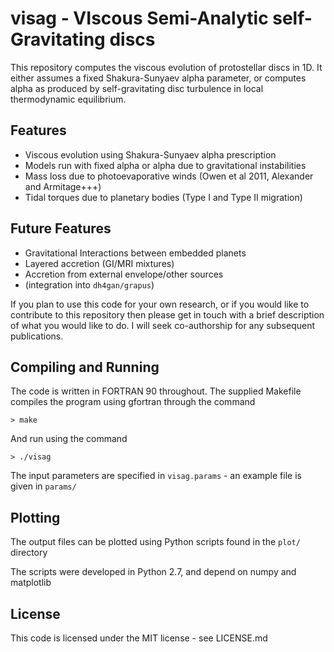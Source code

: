 visag - VIscous Semi-Analytic self-Gravitating discs
======================================================

This repository computes the viscous evolution of protostellar discs in 1D.  It either assumes a fixed Shakura-Sunyaev alpha parameter, or computes alpha as produced by self-gravitating disc turbulence in local thermodynamic equilibrium.

Features
----------------

* Viscous evolution using Shakura-Sunyaev alpha prescription
* Models run with fixed alpha or alpha due to gravitational instabilities
* Mass loss due to photoevaporative winds (Owen et al 2011, Alexander and Armitage+++)
* Tidal torques due to planetary bodies (Type I and Type II migration)


Future Features
---------------

* Gravitational Interactions between embedded planets
* Layered accretion (GI/MRI mixtures)
* Accretion from external envelope/other sources
* (integration into `dh4gan/grapus`)

If you plan to use this code for your own research, or if you would like to contribute to this repository then please get in touch with a brief description of what you would like to do.  I will seek co-authorship for any subsequent publications.


Compiling and Running
---------------------

The code is written in FORTRAN 90 throughout. The supplied Makefile compiles the 
program using gfortran through the command

`> make`

And run using the command

`> ./visag`

The input parameters are specified in `visag.params` - an example file is given in `params/`

Plotting
--------

The output files can be plotted using Python scripts found in the `plot/` directory

The scripts were developed in Python 2.7, and depend on numpy and matplotlib

License
-------

This code is licensed under the MIT license - see LICENSE.md
